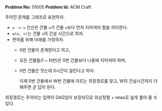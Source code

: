 **Problme No:** 01005
**Problem Id:** ACM Craft


주어진 문제를 그래프로 표현하자.


- `u -> v` 간선은 건물 `u`가 건물 `v`보다 먼저 지어져야 함을 의미한다.
- `w(u, v)`는 건물 `u`의 건설 시간으로 하자.
- 편의를 위해 아래를 가정하자.
  - 0번 건물이 존재한다고 하고,
  - 모든 건물들(1 ~ N번)은 0번 건물보다 나중에 지어져야 하며,
  - 0번 건물은 짓는데 0시간이 걸린다고 하자.

      이제 0번 건물에서 W번 건물에 이르는 최장경로를 찾고, W의 건설시간까지 더해주면 곧 답이 된다.


최장경로는 주어지는 입력이 DAG임이 보장되므로 위상정렬 + relax로 쉽게 풀어 줄 수 있다.
